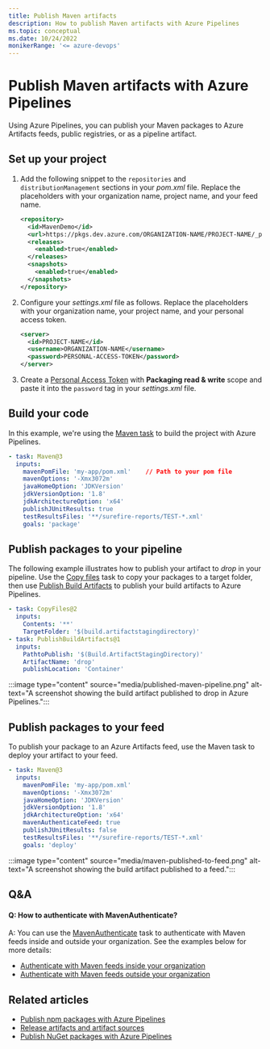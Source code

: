 ```yaml
---
title: Publish Maven artifacts
description: How to publish Maven artifacts with Azure Pipelines
ms.topic: conceptual
ms.date: 10/24/2022
monikerRange: '<= azure-devops'
---
```


# Publish Maven artifacts with Azure Pipelines

Using Azure Pipelines, you can publish your Maven packages to Azure Artifacts feeds, public registries, or as a pipeline artifact.

## Set up your project

1. Add the following snippet to the `repositories` and `distributionManagement` sections in your *pom.xml* file. Replace the placeholders with your organization name, project name, and your feed name.

    ```XML
    <repository>
      <id>MavenDemo</id>
      <url>https://pkgs.dev.azure.com/ORGANIZATION-NAME/PROJECT-NAME/_packaging/FEED-NAME/maven/v1</url>
      <releases>
        <enabled>true</enabled>
      </releases>
      <snapshots>
        <enabled>true</enabled>
      </snapshots>
    </repository>
    ```

1. Configure your *settings.xml* file as follows. Replace the placeholders with your organization name, your project name, and your personal access token.

    ```XML
    <server>
      <id>PROJECT-NAME</id>
      <username>ORGANIZATION-NAME</username>
      <password>PERSONAL-ACCESS-TOKEN</password>
    </server>
    ```

1. Create a [Personal Access Token](../../organizations/accounts/use-personal-access-tokens-to-authenticate.md#create-a-pat) with **Packaging read & write** scope and paste it into the `password` tag in your *settings.xml* file.

## Build your code

In this example, we're using the [Maven task](../tasks/build/maven.md) to build the project with Azure Pipelines.

```yml
- task: Maven@3
  inputs:
    mavenPomFile: 'my-app/pom.xml'    // Path to your pom file
    mavenOptions: '-Xmx3072m'
    javaHomeOption: 'JDKVersion'
    jdkVersionOption: '1.8'
    jdkArchitectureOption: 'x64'
    publishJUnitResults: true
    testResultsFiles: '**/surefire-reports/TEST-*.xml'
    goals: 'package'
```

## Publish packages to your pipeline

The following example illustrates how to publish your artifact to *drop* in your pipeline. Use the [Copy files](../tasks/utility/copy-files.md) task to copy your packages to a target folder, then use [Publish Build Artifacts](../tasks/utility/publish-build-artifacts.md) to publish your build artifacts to Azure Pipelines.

```yml
- task: CopyFiles@2
  inputs:
    Contents: '**'
    TargetFolder: '$(build.artifactstagingdirectory)'
- task: PublishBuildArtifacts@1
  inputs:
    PathtoPublish: '$(Build.ArtifactStagingDirectory)'
    ArtifactName: 'drop'
    publishLocation: 'Container'
```

:::image type="content" source="media/published-maven-pipeline.png" alt-text="A screenshot showing the build artifact published to drop in Azure Pipelines.":::

## Publish packages to your feed

To publish your package to an Azure Artifacts feed, use the Maven task to deploy your artifact to your feed. 

```yml
- task: Maven@3
  inputs:
    mavenPomFile: 'my-app/pom.xml'
    mavenOptions: '-Xmx3072m'
    javaHomeOption: 'JDKVersion'
    jdkVersionOption: '1.8'
    jdkArchitectureOption: 'x64'
    mavenAuthenticateFeed: true
    publishJUnitResults: false
    testResultsFiles: '**/surefire-reports/TEST-*.xml'
    goals: 'deploy'
```

:::image type="content" source="media/maven-published-to-feed.png" alt-text="A screenshot showing the build artifact published to a feed.":::

## Q&A

#### Q: How to authenticate with MavenAuthenticate?

A: You can use the [MavenAuthenticate](/azure/devops/pipelines/tasks/reference/maven-authenticate-v0) task to authenticate with Maven feeds inside and outside your organization. See the examples below for more details:

- [Authenticate with Maven feeds inside your organization](/azure/devops/pipelines/tasks/reference/maven-authenticate-v0#authenticate-maven-feeds-inside-your-organization)
- [Authenticate with Maven feeds outside your organization](/azure/devops/pipelines/tasks/reference/maven-authenticate-v0#authenticate-maven-feeds-outside-your-organization)

## Related articles

- [Publish npm packages with Azure Pipelines](./npm.md)
- [Release artifacts and artifact sources](../release/artifacts.md)
- [Publish NuGet packages with Azure Pipelines](./nuget.md)